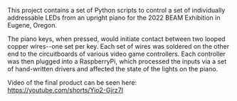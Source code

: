 This project contains a set of Python scripts to control a set of individually addressable LEDs from an upright piano for the 2022 BEAM Exhibition in Eugene, Oregon.

The piano keys, when pressed, would initiate contact between two looped copper wires--one set per key. Each set of wires was soldered on the other end to the circuitboards of various video game controllers. Each controller was then plugged into a RaspberryPi, which processed the inputs via a set of hand-written drivers and affected the state of the lights on the piano.

Video of the final product can be seen here: https://youtube.com/shorts/Yio2-Gjrz7I

